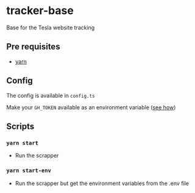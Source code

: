 # tracker-base

Base for the Tesla website tracking

## Pre requisites

- [yarn](https://yarnpkg.com/)

## Config

The config is available in `config.ts`

Make your `GH_TOKEN` available as an environment variable ([see how](https://docs.github.com/en/authentication/keeping-your-account-and-data-secure/creating-a-personal-access-token))

## Scripts

### `yarn start`

- Run the scrapper

### `yarn start-env`

- Run the scrapper but get the environment variables from the .env file
